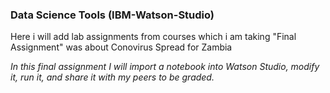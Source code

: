 ### Data Science Tools (IBM-Watson-Studio)
Here i will add lab assignments from courses which i am taking
"Final Assignment" was about Conovirus Spread for Zambia  

_In this final assignment I will import a notebook into Watson Studio, modify it, run it, and share it with my peers to be graded._ 
